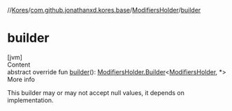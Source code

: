 //[Kores](../../index.md)/[com.github.jonathanxd.kores.base](../index.md)/[ModifiersHolder](index.md)/[builder](builder.md)



# builder  
[jvm]  
Content  
abstract override fun [builder](builder.md)(): [ModifiersHolder.Builder](-builder/index.md)<[ModifiersHolder](index.md), *>  
More info  


This builder may or may not accept null values, it depends on implementation.

  



